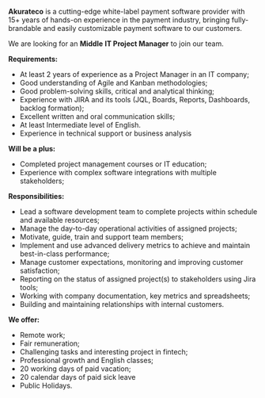 **Akurateco** is a cutting-edge white-label payment software provider with 15+
years of hands-on experience in the payment industry, bringing fully-brandable
and easily customizable payment software to our customers.

We are looking for an **Middle** **IT Project Manager** to join our team.

**Requirements:**

  * At least 2 years of experience as a Project Manager in an IT company;
  * Good understanding of Agile and Kanban methodologies;
  * Good problem-solving skills, critical and analytical thinking;
  * Experience with JIRA and its tools (JQL, Boards, Reports, Dashboards, backlog formation);
  * Excellent written and oral communication skills;
  * At least Intermediate level of English.
  * Experience in technical support or business analysis

**Will be a plus:**

  * Completed project management courses or IT education;
  * Experience with complex software integrations with multiple stakeholders;

**Responsibilities:**

  * Lead a software development team to complete projects within schedule and available resources;
  * Manage the day-to-day operational activities of assigned projects;
  * Motivate, guide, train and support team members;
  * Implement and use advanced delivery metrics to achieve and maintain best-in-class performance;
  * Manage customer expectations, monitoring and improving customer satisfaction;
  * Reporting on the status of assigned project(s) to stakeholders using Jira tools;
  * Working with company documentation, key metrics and spreadsheets;
  * Building and maintaining relationships with internal customers.

**We offer:**

  * Remote work;
  * Fair remuneration;
  * Challenging tasks and interesting project in fintech;
  * Professional growth and English classes;
  * 20 working days of paid vacation;
  * 20 calendar days of paid sick leave
  * Public Holidays.